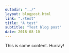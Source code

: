 ```yaml
---
outadir: "../"
layout: blogpost.html
link: "./test"
title: "A test"
subtitle: "Test blog post"
date: 2018-08-10
---
```

This is some content. Hurray!